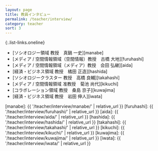 ```yaml
---
layout: page
title: 教員インタビュー
permalink: /teacher/interview/
category: teacher
sort: 3
---
```


{:.list-links.oneline}
*   [ソシオロジー領域 教授　真鍋 一史][manabe]
*   [メディア / 空間情報領域（空間情報）教授　古橋 大地][furuhashi]
*   [メディア / 空間情報領域（メディア）教授　会田 弘継][aida]
*   [経済・ビジネス領域 教授　橘田 正造][hashida]
*   [ソシオロジークラスター 教授　高橋 良輔][takahashi]
*   [メディア / 空間情報領域 准教授　菊池 尚代][kikuchi]
*   [コラボレーション領域 教授　桑島 京子][kuwajima]
*   [経済・ビジネス領域 教授　岩田 伸人][iwata]

[manabe]: {{ '/teacher/interview/manabe/' | relative_url }}
[furuhashi]: {{ '/teacher/interview/furuhashi/' | relative_url }}
[aida]: {{ '/teacher/interview/aida/' | relative_url }}
[hashida]: {{ '/teacher/interview/hashida/' | relative_url }}
[takahashi]: {{ '/teacher/interview/takahashi/' | relative_url }}
[kikuchi]: {{ '/teacher/interview/kikuchi/' | relative_url }}
[kuwajima]: {{ '/teacher/interview/kuwajima/' | relative_url }}
[iwata]: {{ '/teacher/interview/iwata/' | relative_url }}
